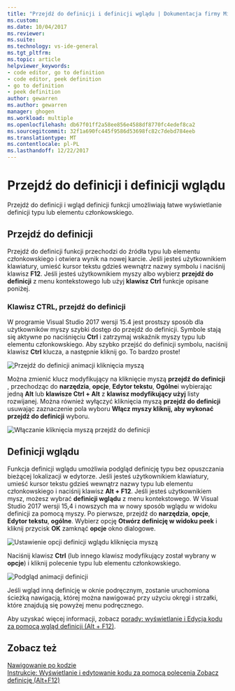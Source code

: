 ```yaml
---
title: "Przejdź do definicji i definicji wglądu | Dokumentacja firmy Microsoft"
ms.custom: 
ms.date: 10/04/2017
ms.reviewer: 
ms.suite: 
ms.technology: vs-ide-general
ms.tgt_pltfrm: 
ms.topic: article
helpviewer_keywords:
- code editor, go to definition
- code editor, peek definition
- go to definition
- peek definition
author: gewarren
ms.author: gewarren
manager: ghogen
ms.workload: multiple
ms.openlocfilehash: db67f01ff2a58ee856e4588df8770fc4edef8ca2
ms.sourcegitcommit: 32f1a690fc445f9586d53698fc82c7debd784eeb
ms.translationtype: MT
ms.contentlocale: pl-PL
ms.lasthandoff: 12/22/2017
---
```

# <a name="go-to-definition-and-peek-definition"></a>Przejdź do definicji i definicji wglądu  
Przejdź do definicji i wgląd definicji funkcji umożliwiają łatwe wyświetlanie definicji typu lub elementu członkowskiego.

## <a name="go-to-definition"></a>Przejdź do definicji  
Przejdź do definicji funkcji przechodzi do źródła typu lub elementu członkowskiego i otwiera wynik na nowej karcie. Jeśli jesteś użytkownikiem klawiatury, umieść kursor tekstu gdzieś wewnątrz nazwy symbolu i naciśnij klawisz **F12**. Jeśli jesteś użytkownikiem myszy albo wybierz **przejdź do definicji** z menu kontekstowego lub użyj **klawisz Ctrl** funkcje opisane poniżej.  

### <a name="ctrl-click-go-to-definition"></a>Klawisz CTRL, przejdź do definicji  
W programie Visual Studio 2017 wersji 15.4 jest prostszy sposób dla użytkowników myszy szybki dostęp do przejdź do definicji. Symbole stają się aktywne po naciśnięciu **Ctrl** i zatrzymaj wskaźnik myszy typu lub elementu członkowskiego. Aby szybko przejść do definicji symbolu, naciśnij klawisz **Ctrl** klucza, a następnie kliknij go. To bardzo proste!

![Przejdź do definicji animacji kliknięcia myszą](../ide/media/click_gotodef.gif)

Można zmienić klucz modyfikujący na kliknięcie myszą **przejdź do definicji** , przechodząc do **narzędzia**, **opcje**, **Edytor tekstu**, **Ogólne**i wybierając jedną **Alt** lub **klawisze Ctrl + Alt** z **klawisz modyfikujący użyj** listy rozwijanej. Można również wyłączyć kliknięcia myszą **przejdź do definicji** usuwając zaznaczenie pola wyboru **Włącz myszy kliknij, aby wykonać przejdź do definicji** wyboru.  

![Włączanie kliknięcia myszą przejdź do definicji](../ide/media/editor_options_mouse_click_gotodef.png)  

## <a name="peek-definition"></a>Definicji wglądu
Funkcja definicji wglądu umożliwia podgląd definicję typu bez opuszczania bieżącej lokalizacji w edytorze. Jeśli jesteś użytkownikiem klawiatury, umieść kursor tekstu gdzieś wewnątrz nazwy typu lub elementu członkowskiego i naciśnij klawisz **Alt + F12**. Jeśli jesteś użytkownikiem mysz, możesz wybrać **definicji wglądu** z menu kontekstowego. W Visual Studio 2017 wersji 15,4 i nowszych ma w nowy sposób wglądu w widoku definicji za pomocą myszy. Po pierwsze, przejdź do **narzędzia**, **opcje**, **Edytor tekstu**, **ogólne**. Wybierz opcję **Otwórz definicję w widoku peek** i kliknij przycisk **OK** zamknąć **opcje** okno dialogowe.  

![Ustawienie opcji definicji wglądu kliknięcia myszą](../ide/media/editor_options_peek_view.png)  

Naciśnij klawisz **Ctrl** (lub innego klawisz modyfikujący został wybrany w **opcje**) i kliknij polecenie typu lub elementu członkowskiego.  

![Podgląd animacji definicji](../ide/media/peek_definition.gif)

Jeśli wgląd inną definicję w oknie podręcznym, zostanie uruchomiona ścieżką nawigacją, której można nawigować przy użyciu okręgi i strzałki, które znajdują się powyżej menu podręcznego.  

Aby uzyskać więcej informacji, zobacz [porady: wyświetlanie i Edycja kodu za pomocą wgląd definicji (Alt + F12)](how-to-view-and-edit-code-by-using-peek-definition-alt-plus-f12.md).  

## <a name="see-also"></a>Zobacz też  
[Nawigowanie po kodzie](../ide/navigating-code.md)  
[Instrukcje: Wyświetlanie i edytowanie kodu za pomocą polecenia Zobacz definicję (Alt+F12)](how-to-view-and-edit-code-by-using-peek-definition-alt-plus-f12.md)  
